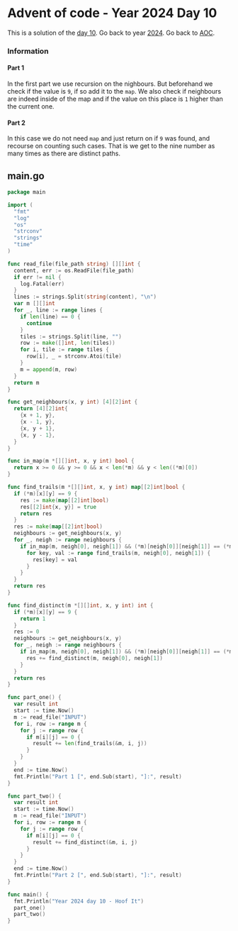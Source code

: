 # Advent of code - Year 2024 Day 10

This is a solution of the [day 10](https://adventofcode.com/2024/day/10). Go back to year [2024](2024.md). Go back to [AOC](../adventofcode.md).

### Information

#### Part 1

In the first part we use recursion on the nighbours. But beforehand we check if the value is `9`, if so add it to the `map`. We also check if neighbours are indeed inside of the map and if the value on this place is `1` higher than the current one.

#### Part 2

In this case we do not need `map` and just return on if `9` was found, and recourse on counting such cases. That is we get to the nine number as many times as there are distinct paths.


## main.go

```go
package main

import (
  "fmt"
  "log"
  "os"
  "strconv"
  "strings"
  "time"
)

func read_file(file_path string) [][]int {
  content, err := os.ReadFile(file_path)
  if err != nil {
    log.Fatal(err)
  }
  lines := strings.Split(string(content), "\n")
  var m [][]int
  for _, line := range lines {
    if len(line) == 0 {
      continue
    }
    tiles := strings.Split(line, "")
    row := make([]int, len(tiles))
    for i, tile := range tiles {
      row[i], _ = strconv.Atoi(tile)
    }
    m = append(m, row)
  }
  return m
}

func get_neighbours(x, y int) [4][2]int {
  return [4][2]int{
    {x + 1, y},
    {x - 1, y},
    {x, y + 1},
    {x, y - 1},
  }
}

func in_map(m *[][]int, x, y int) bool {
  return x >= 0 && y >= 0 && x < len(*m) && y < len((*m)[0])
}

func find_trails(m *[][]int, x, y int) map[[2]int]bool {
  if (*m)[x][y] == 9 {
    res := make(map[[2]int]bool)
    res[[2]int{x, y}] = true
    return res
  }
  res := make(map[[2]int]bool)
  neighbours := get_neighbours(x, y)
  for _, neigh := range neighbours {
    if in_map(m, neigh[0], neigh[1]) && (*m)[neigh[0]][neigh[1]] == (*m)[x][y]+1 {
      for key, val := range find_trails(m, neigh[0], neigh[1]) {
        res[key] = val
      }
    }
  }
  return res
}

func find_distinct(m *[][]int, x, y int) int {
  if (*m)[x][y] == 9 {
    return 1
  }
  res := 0
  neighbours := get_neighbours(x, y)
  for _, neigh := range neighbours {
    if in_map(m, neigh[0], neigh[1]) && (*m)[neigh[0]][neigh[1]] == (*m)[x][y]+1 {
      res += find_distinct(m, neigh[0], neigh[1])
    }
  }
  return res
}

func part_one() {
  var result int
  start := time.Now()
  m := read_file("INPUT")
  for i, row := range m {
    for j := range row {
      if m[i][j] == 0 {
        result += len(find_trails(&m, i, j))
      }
    }
  }
  end := time.Now()
  fmt.Println("Part 1 [", end.Sub(start), "]:", result)
}

func part_two() {
  var result int
  start := time.Now()
  m := read_file("INPUT")
  for i, row := range m {
    for j := range row {
      if m[i][j] == 0 {
        result += find_distinct(&m, i, j)
      }
    }
  }
  end := time.Now()
  fmt.Println("Part 2 [", end.Sub(start), "]:", result)
}

func main() {
  fmt.Println("Year 2024 day 10 - Hoof It")
  part_one()
  part_two()
}
```

